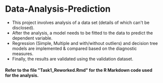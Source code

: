 # Data-Analysis-Prediction
- This project involves analysis of a data set (details of which can't be disclosed). 
- After the analysis, a model needs to be fitted to the data to predict the dependent variable.
- Regression (Simple, Multiple and with/without outliers) and decision tree models are implemented & compared based on the diagnostic measures.
- Finally, the results are validated using the validation dataset.

#### Refer to the file "Task1_Reworked.Rmd" for the R Markdown code used for the analysis.
